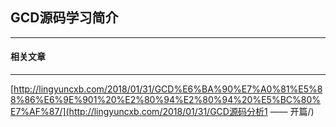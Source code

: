 ## GCD源码学习简介

-----



#### 相关文章

-----

[http://lingyuncxb.com/2018/01/31/GCD%E6%BA%90%E7%A0%81%E5%88%86%E6%9E%901%20%E2%80%94%E2%80%94%20%E5%BC%80%E7%AF%87/](http://lingyuncxb.com/2018/01/31/GCD源码分析1 —— 开篇/)

